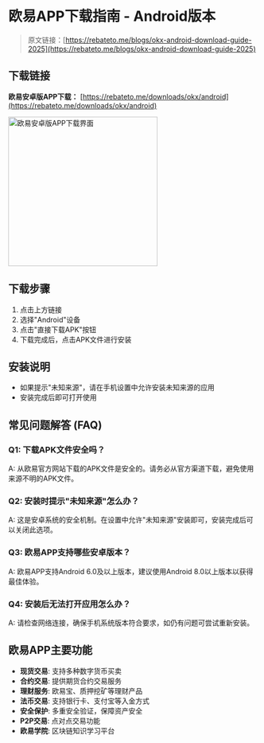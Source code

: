 # 欧易APP下载指南 - Android版本

> 原文链接：[https://rebateto.me/blogs/okx-android-download-guide-2025](https://rebateto.me/blogs/okx-android-download-guide-2025)

## 下载链接

**欧易安卓版APP下载：** [https://rebateto.me/downloads/okx/android](https://rebateto.me/downloads/okx/android)

<img src="https://rebateto.me/rails/active_storage/blobs/redirect/eyJfcmFpbHMiOnsiZGF0YSI6MjU3LCJwdXIiOiJibG9iX2lkIn19--75e63f6ead3151439de417d2b0b59022ed5b2202/mceu_84628619411760720781099.jpg" alt="欧易安卓版APP下载界面" width="300">

## 下载步骤

1. 点击上方链接
2. 选择"Android"设备
3. 点击"直接下载APK"按钮
4. 下载完成后，点击APK文件进行安装

## 安装说明

- 如果提示"未知来源"，请在手机设置中允许安装未知来源的应用
- 安装完成后即可打开使用

## 常见问题解答 (FAQ)

### Q1: 下载APK文件安全吗？

A: 从欧易官方网站下载的APK文件是安全的。请务必从官方渠道下载，避免使用来源不明的APK文件。

### Q2: 安装时提示"未知来源"怎么办？

A: 这是安卓系统的安全机制。在设置中允许"未知来源"安装即可，安装完成后可以关闭此选项。

### Q3: 欧易APP支持哪些安卓版本？

A: 欧易APP支持Android 6.0及以上版本，建议使用Android 8.0以上版本以获得最佳体验。

### Q4: 安装后无法打开应用怎么办？

A: 请检查网络连接，确保手机系统版本符合要求，如仍有问题可尝试重新安装。

## 欧易APP主要功能

- **现货交易**: 支持多种数字货币买卖
- **合约交易**: 提供期货合约交易服务
- **理财服务**: 欧易宝、质押挖矿等理财产品
- **法币交易**: 支持银行卡、支付宝等入金方式
- **安全保护**: 多重安全验证，保障资产安全
- **P2P交易**: 点对点交易功能
- **欧易学院**: 区块链知识学习平台
